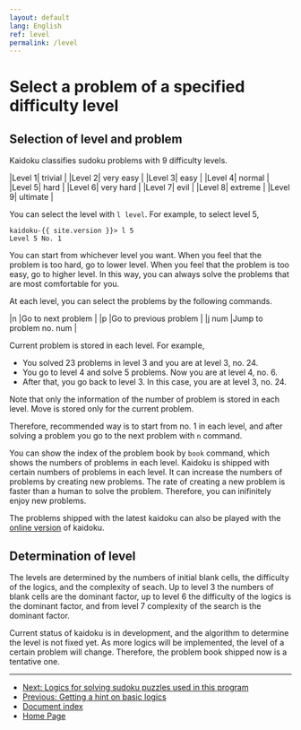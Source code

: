 ```yaml
---
layout: default
lang: English
ref: level
permalink: /level
---
```


# Select a problem of a specified difficulty level

## Selection of level and problem

Kaidoku classifies sudoku problems with 9 difficulty levels.

|Level 1| trivial |
|Level 2| very easy |
|Level 3| easy |
|Level 4| normal |
|Level 5| hard |
|Level 6| very hard |
|Level 7| evil |
|Level 8| extreme |
|Level 9| ultimate |

You can select the level with `l level`. For example, to select level 5,

    kaidoku-{{ site.version }}> l 5
    Level 5 No. 1

You can start from whichever level you want. When you feel that the problem is too hard, go to lower level. When you feel that the problem is too easy, go to higher level. In this way, you can always solve the problems that are most comfortable for you.

At each level, you can select the problems by the following commands.

|n |Go to next problem |
|p |Go to previous problem |
|j num |Jump to problem no. num |

Current problem is stored in each level. For example,

- You solved 23 problems in level 3 and you are at level 3, no. 24.
- You go to level 4 and solve 5 problems. Now you are at level 4, no. 6.
- After that, you go back to level 3. In this case, you are at level 3, no. 24.

Note that only the information of the number of problem is stored in each level. Move is stored only for the current problem.

Therefore, recommended way is to start from no. 1 in each level, and after solving a problem you go to the next problem with `n` command.

You can show the index of the problem book by `book` command, which shows the numbers of problems in each level. Kaidoku is shipped with certain numbers of problems in each level. It can increase the numbers of problems by creating new problems. The rate of creating a new problem is faster than a human to solve the problem. Therefore, you can inifinitely enjoy new problems.

The problems shipped with the latest kaidoku can also be played with the [online version](sudoku) of kaidoku.

## Determination of level

The levels are determined by the numbers of initial blank cells, the difficulty of the logics, and the complexity of seach. Up to level 3 the numbers of blank cells are the dominant factor, up to level 6 the difficulty of the logics is the dominant factor, and from level 7 complexity of the search is the dominant factor.

Current status of kaidoku is in development, and the algorithm to determine the level is not fixed yet. As more logics will be implemented, the level of a certain problem will change. Therefore, the problem book shipped now is a tentative one.

- - -

- [Next: Logics for solving sudoku puzzles used in this program](./logic)
- [Previous: Getting a hint on basic logics](basichint)
- [Document index](./#document)
- [Home Page](./)
